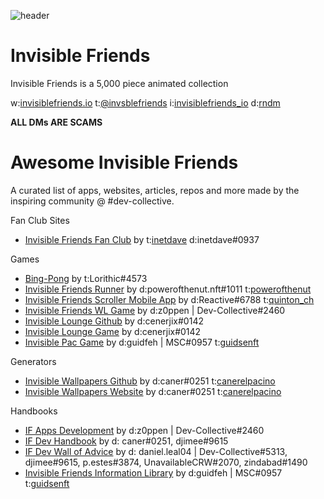 
![header](https://pbs.twimg.com/profile_banners/1457443615542636545/1641009391/1500x500)

# Invisible Friends
Invisible Friends is a 5,000 piece animated collection

w:[invisiblefriends.io](https://invisiblefriends.io/) 
t:[@invsblefriends](https://twitter.com/InvsbleFriends) 
i:[invisiblefriends_io](https://www.instagram.com/invisiblefriends_io/) 
d:[rndm](https://discord.gg/rndm)

**ALL DMs ARE SCAMS**

# Awesome Invisible Friends
A curated list of apps, websites, articles, repos and more made by the inspiring community @ #dev-collective.

Fan Club Sites
- [Invisible Friends Fan Club](https://invisiblefc.com/) by t:[inetdave](https://twitter.com/inetdave) d:inetdave#0937

Games
- [Bing-Pong](https://github.com/Invisible-Devs/bing-pong) by t:Lorithic#4573
- [Invisible Friends Runner](https://www.powerofthenut.xyz/) by d:powerofthenut.nft#1011 t:[powerofthenut](https://twitter.com/powerofthenut)
- [Invisible Friends Scroller Mobile App](https://testflight.apple.com/join/p1xTBiS2) by d:Reactive#6788 t:[quinton_ch](https://twitter.com/quinton_ch)
- [Invisible Friends WL Game](https://if-wl.dvlpr.app/) by d:z0ppen | Dev-Collective#2460
- [Invisible Lounge Github](https://github.com/younver/invisible-lounge) by d:cenerjix#0142
- [Invisible Lounge Game](https://invisible-lounge.herokuapp.com/) by d:cenerjix#0142
- [Invisible Pac Game](https://www.invisible-pac.xyz/) by d:guidfeh | MSC#0957 t:[guidsenft](https://twitter.com/guidsenft)

Generators
- [Invisible Wallpapers Github](https://github.com/Canerelpacino/inv-wallpapers) by d:caner#0251 t:[canerelpacino](https://twitter.com/canerelpacino)
- [Invisible Wallpapers Website](http://inv-wallpapers.herokuapp.com/) by d:caner#0251 t:[canerelpacino](https://twitter.com/canerelpacino)

Handbooks
- [IF Apps Development](https://educated-capri-0eb.notion.site/IF-Apps-Development-79bab71d3ab748ec8f4fce76ff55b358) by d:z0ppen | Dev-Collective#2460
- [IF Dev Handbook](https://cloud-fern-8be.notion.site/IF-Dev-Handbook-60a3ac9acebc41ef9fa48dbb05f0a75e) by d: caner#0251, djimee#9615
- [IF Dev Wall of Advice](https://cloud-fern-8be.notion.site/IF-Dev-Wall-of-Advice-2710f33b9bda4c0b837f5824e663e2b5) by d: daniel.leal04 | Dev-Collective#5313,  djimee#9615, p.estes#3874, UnavailableCRW#2070, zindabad#1490
- [Invisible Friends Information Library](https://guidsen.notion.site/guidsen/Invisible-friends-information-library-6566eafb29994031bfe5c9ca77322c0d) by d:guidfeh | MSC#0957 t:[guidsenft](https://twitter.com/guidsenft)
